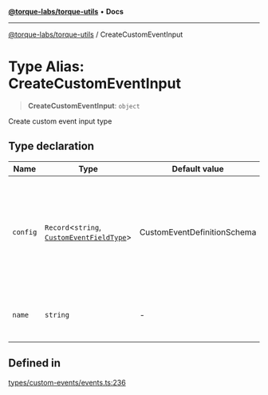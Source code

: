 [**@torque-labs/torque-utils**](../README.md) • **Docs**

***

[@torque-labs/torque-utils](../README.md) / CreateCustomEventInput

# Type Alias: CreateCustomEventInput

> **CreateCustomEventInput**: `object`

Create custom event input type

## Type declaration

| Name | Type | Default value | Description |
| ------ | ------ | ------ | ------ |
| `config` | `Record`\<`string`, [`CustomEventFieldType`](../enumerations/CustomEventFieldType.md)\> | CustomEventDefinitionSchema | The custom event defintion as a JSON object. The object should be formatted as follows: `{ "<event property name>": "boolean" | "string" | "number" }` |
| `name` | `string` | - | The name of the custom event to create |

## Defined in

[types/custom-events/events.ts:236](https://github.com/torque-labs/torque-utils/blob/a612e615fa21888d00ebb7bf70f9910fab4be80a/types/custom-events/events.ts#L236)
